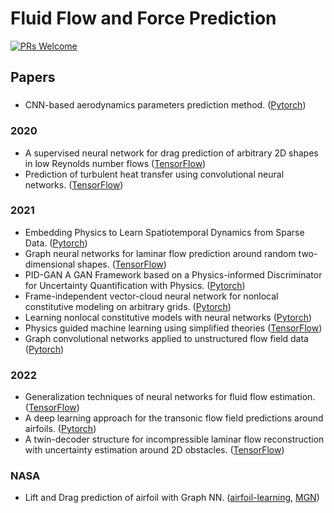 # Fluid Flow and Force Prediction

[![PRs Welcome](https://img.shields.io/badge/PRs-welcome-brightgreen.svg?style=flat-square)](http://makeapullrequest.com)


## Papers

### 
* CNN-based aerodynamics parameters prediction method. ([Pytorch](https://github.com/ziliHarvey/CNN-for-Airfoil))

### 2020
* A supervised neural network for drag prediction of arbitrary 2D shapes in low Reynolds number flows ([TensorFlow](https://github.com/jviquerat/cnn_drag_prediction))
* Prediction of turbulent heat transfer using convolutional neural networks. ([TensorFlow](https://github.com/junhyuk6/THT-CNN))

### 2021
* Embedding Physics to Learn Spatiotemporal Dynamics from Sparse Data. ([Pytorch](https://github.com/Raocp/PeRCNN))
* Graph neural networks for laminar flow prediction around random two-dimensional shapes. ([TensorFlow](https://github.com/jviquerat/gnn_laminar_flow))
* PID-GAN A GAN Framework based on a Physics-informed Discriminator for Uncertainty Quantification with Physics. ([Pytorch](https://github.com/arkadaw9/PID-GAN))
* Frame-independent vector-cloud neural network for nonlocal constitutive modeling on arbitrary grids. ([Pytorch](https://github.com/xuhuizhou-vt/VCNN-nonlocal-constitutive-model))
* Learning nonlocal constitutive models with neural networks ([Pytorch](https://github.com/xiaoh/constitutive-neural-networks))
* Physics guided machine learning using simplified theories ([TensorFlow](https://github.com/surajp92/PGML))
* Graph convolutional networks applied to unstructured flow field data ([Pytorch](https://github.com/BaratiLab/Airfoil-GCNN))

### 2022
* Generalization techniques of neural networks for fluid flow estimation. ([TensorFlow](https://github.com/Masaki-Morimoto/Grad-CAM_for_fluid-flows))
* A deep learning approach for the transonic flow field predictions around airfoils. ([Pytorch](https://github.com/Rakuen88/CNNFOIL))
* A twin-decoder structure for incompressible laminar flow reconstruction with uncertainty estimation around 2D obstacles. ([TensorFlow](https://github.com/jviquerat/twin_autoencoder))


### NASA
* Lift and Drag prediction of airfoil with Graph NN. ([airfoil-learning](https://github.com/nasa/airfoil-learning), [MGN](https://github.com/pjuangph/MGN))






